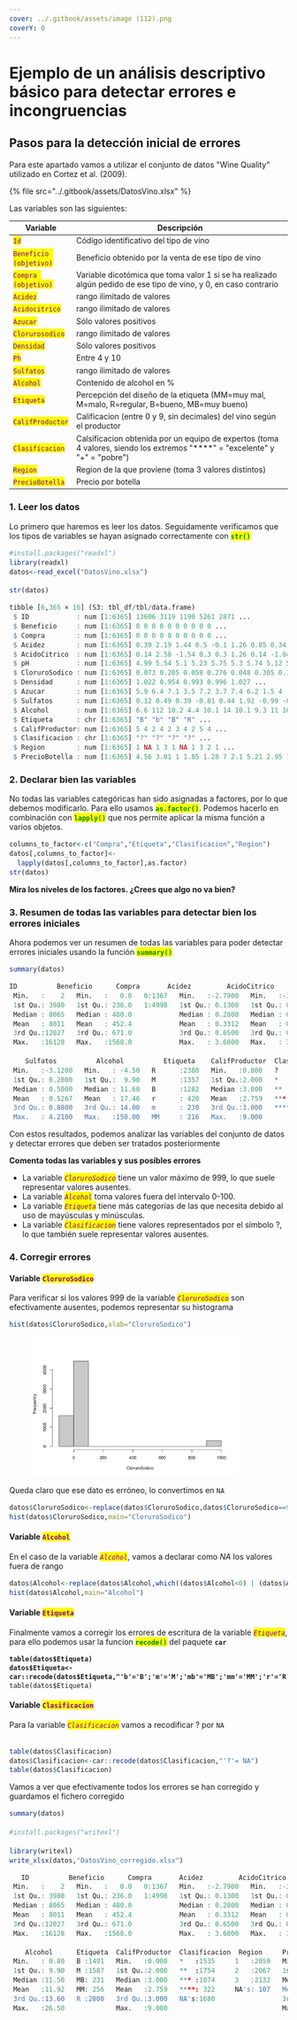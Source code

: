 ```yaml
---
cover: ../.gitbook/assets/image (112).png
coverY: 0
---
```


# Ejemplo de un análisis descriptivo básico para detectar errores e incongruencias

## Pasos para la detección inicial de errores

Para este apartado vamos a utilizar el conjunto de datos "Wine Quality" utilizado en Cortez et al. (2009).&#x20;

{% file src="../.gitbook/assets/DatosVino.xlsx" %}

Las variables son las siguientes:

<table><thead><tr><th>Variable</th><th width="448.65625">Descripción</th></tr></thead><tbody><tr><td><mark style="color:purple;"><code>Id</code></mark></td><td>Código identificativo del tipo de vino</td></tr><tr><td><mark style="color:purple;"><code>Beneficio (objetivo)</code></mark></td><td>Beneficio obtenido por la venta de ese tipo de vino</td></tr><tr><td><mark style="color:purple;"><code>Compra (objetivo)</code></mark></td><td>Variable dicotómica que toma valor 1 si se ha realizado algún pedido de ese tipo de vino, y 0, en caso contrario</td></tr><tr><td><mark style="color:purple;"><code>Acidez</code></mark></td><td>rango ilimitado de valores</td></tr><tr><td><mark style="color:purple;"><code>Acidocitrico</code></mark></td><td>rango ilimitado de valores</td></tr><tr><td><mark style="color:purple;"><code>Azucar</code></mark></td><td>Sólo valores positivos</td></tr><tr><td><mark style="color:purple;"><code>Clorurosodico</code></mark></td><td>rango ilimitado de valores</td></tr><tr><td><mark style="color:purple;"><code>Densidad</code></mark></td><td>Sólo valores positivos</td></tr><tr><td><mark style="color:purple;"><code>Ph</code></mark></td><td>Entre 4 y 10</td></tr><tr><td><mark style="color:purple;"><code>Sulfatos</code></mark></td><td>rango ilimitado de valores</td></tr><tr><td><mark style="color:purple;"><code>Alcohol</code></mark></td><td>Contenido de alcohol en % </td></tr><tr><td><mark style="color:purple;"><code>Etiqueta</code></mark></td><td>Percepción del diseño de la etiqueta (MM=muy mal, M=malo, R=regular, B=bueno, MB=muy bueno)</td></tr><tr><td><mark style="color:purple;"><code>CalifProductor</code></mark></td><td>Calificacion (entre 0 y 9, sin decimales) del vino según el productor</td></tr><tr><td><mark style="color:purple;"><code>Clasificacion</code></mark></td><td>Calsificacion obtenida por un equipo de expertos (toma 4 valores, siendo los extremos "****" = "excelente" y "+" = "pobre")</td></tr><tr><td><mark style="color:purple;"><code>Region</code></mark></td><td>Region de la que proviene (toma 3 valores distintos)</td></tr><tr><td><mark style="color:purple;"><code>PrecioBotella</code></mark></td><td>Precio por botella</td></tr></tbody></table>

### 1. Leer los datos

Lo primero que haremos es leer los datos. Seguidamente verificamos que los tipos de variables se hayan asignado correctamente con <mark style="color:green;">**`str()`**</mark>

```r
#install.packages("readxl")
library(readxl)
datos<-read_excel("DatosVino.xlsx")

str(datos)
```

```r
tibble [6,365 × 16] (S3: tbl_df/tbl/data.frame)
 $ ID            : num [1:6365] 13606 3119 1190 5261 2871 ...
 $ Beneficio     : num [1:6365] 0 0 0 0 0 0 0 0 0 0 ...
 $ Compra        : num [1:6365] 0 0 0 0 0 0 0 0 0 0 ...
 $ Acidez        : num [1:6365] 0.39 2.19 1.44 0.5 -0.1 1.26 0.85 0.34 0.46 -0.555 ...
 $ AcidoCitrico  : num [1:6365] 0.14 2.58 -1.54 0.3 0.3 1.26 0.14 -1.04 -0.74 0.27 ...
 $ pH            : num [1:6365] 4.99 5.54 5.1 5.23 5.75 5.3 5.74 5.12 5.37 4.96 ...
 $ CloruroSodico : num [1:6365] 0.073 0.205 0.058 0.276 0.048 0.305 0.169 -0.345 0.064 0.315 ...
 $ Densidad      : num [1:6365] 1.022 0.954 0.993 0.996 1.027 ...
 $ Azucar        : num [1:6365] 5.9 6.4 7.1 3.5 7.2 3.7 7.4 6.2 1.5 4 ...
 $ Sulfatos      : num [1:6365] 0.12 0.49 0.39 -0.81 0.44 1.92 -0.99 -0.26 1.91 NA ...
 $ Alcohol       : num [1:6365] 6.6 112 10.2 4.4 10.1 14 10.1 9.3 11 10 ...
 $ Etiqueta      : chr [1:6365] "B" "b" "B" "R" ...
 $ CalifProductor: num [1:6365] 5 4 2 4 2 3 4 2 5 4 ...
 $ Clasificacion : chr [1:6365] "?" "?" "?" "?" ...
 $ Region        : num [1:6365] 1 NA 1 3 1 NA 1 3 2 1 ...
 $ PrecioBotella : num [1:6365] 4.56 3.01 1 1.85 1.28 7 2.1 5.21 2.95 1 ...
```

### 2. Declarar bien las variables

No todas las variables categóricas han sido asignadas a factores, por lo que debemos modificarlo. Para ello usamos <mark style="color:green;">**`as.factor()`**</mark>. Podemos hacerlo en combinación con <mark style="color:green;">**`lapply()`**</mark> que nos permite aplicar la misma función a varios objetos.&#x20;

```r
columns_to_factor<-c("Compra","Etiqueta","Clasificacion","Region")
datos[,columns_to_factor]<-
  lapply(datos[,columns_to_factor],as.factor)
str(datos)
```

**Mira los niveles de los factores. ¿Crees que algo no va bien?**

### 3. Resumen de todas las variables para detectar bien los errores iniciales

Ahora podemos ver un resumen de todas las variables para poder detectar errores iniciales usando la función <mark style="color:green;">**`summary()`**</mark>

```r
summary(datos)
```

```r
ID          Beneficio      Compra       Acidez         AcidoCitrico           pH        CloruroSodico        Densidad          Azucar      
 Min.   :    2   Min.   :   0.0   0:1367   Min.   :-2.7900   Min.   :-3.2400   Min.   :4.800   Min.   : -1.171   Min.   :0.8881   Min.   : 0.000  
 1st Qu.: 3980   1st Qu.: 236.0   1:4998   1st Qu.: 0.1300   1st Qu.: 0.0200   1st Qu.:6.820   1st Qu.: -0.004   1st Qu.:0.9882   1st Qu.: 6.700  
 Median : 8065   Median : 480.0            Median : 0.2800   Median : 0.3100   Median :7.920   Median :  0.048   Median :0.9944   Median : 8.900  
 Mean   : 8011   Mean   : 452.4            Mean   : 0.3312   Mean   : 0.3144   Mean   :7.529   Mean   : 46.978   Mean   :0.9942   Mean   : 8.851  
 3rd Qu.:12027   3rd Qu.: 671.0            3rd Qu.: 0.6500   3rd Qu.: 0.5800   3rd Qu.:8.400   3rd Qu.:  0.224   3rd Qu.:1.0006   3rd Qu.:11.000  
 Max.   :16128   Max.   :1568.0            Max.   : 3.6800   Max.   : 3.8600   Max.   :9.300   Max.   :999.000   Max.   :1.0992   Max.   :21.000  
                                                                                                                                                  
    Sulfatos          Alcohol          Etiqueta    CalifProductor  Clasificacion  Region     PrecioBotella   
 Min.   :-3.1200   Min.   : -4.50   R      :2380   Min.   :0.000   ?   :1680     1   :2059   Min.   : 1.000  
 1st Qu.: 0.2800   1st Qu.:  9.90   M      :1357   1st Qu.:2.000   *   :1535     2   :2067   1st Qu.: 1.420  
 Median : 0.5000   Median : 11.60   B      :1282   Median :3.000   **  :1754     3   :2132   Median : 2.190  
 Mean   : 0.5267   Mean   : 17.46   r      : 420   Mean   :2.759   *** :1074     NA's: 107   Mean   : 2.611  
 3rd Qu.: 0.8800   3rd Qu.: 14.00   m      : 230   3rd Qu.:3.000   ****: 322                 3rd Qu.: 3.440  
 Max.   : 4.2100   Max.   :150.00   MM     : 216   Max.   :9.000                             Max.   :11.440  
```

Con estos resultados, podemos analizar las variables del conjunto de datos y detectar errores que deben ser tratados posteriormente

**Comenta todas las variables y sus posibles errores**

* La variable _<mark style="color:purple;">`CloruroSodico`</mark>_ tiene un valor máximo de 999, lo que suele representar valores ausentes.
* La variable _<mark style="color:purple;">`Alcohol`</mark>_ toma valores fuera del intervalo 0-100.
* La variable _<mark style="color:purple;">`Etiqueta`</mark>_ tiene más categorías de las que necesita debido al uso de mayúsculas y minúsculas.&#x20;
* La variable _<mark style="color:purple;">`Clasificacion`</mark>_ tiene valores representados por el símbolo ?, lo que también suele representar valores ausentes.&#x20;

### 4. Corregir errores

#### Variable <mark style="color:purple;">`CloruroSodico`</mark>

Para verificar si los valores 999 de la variable _<mark style="color:purple;">`CloruroSodico`</mark>_ son efectivamente ausentes, podemos representar su histograma

```r
hist(datos$CloruroSodico,xlab="CloruroSodico")
```



<figure><img src="../.gitbook/assets/image (91).png" alt="" width="375"><figcaption></figcaption></figure>

Queda claro que ese dato es erróneo, lo convertimos en `NA`

```r
datos$CloruroSodico<-replace(datos$CloruroSodico,datos$CloruroSodico==999,NA)
hist(datos$CloruroSodico,main="CloruroSodico")
```



#### Variable <mark style="color:purple;">`Alcohol`</mark>

En el caso de la variable _<mark style="color:purple;">`Alcohol`</mark>_, vamos a declarar como _NA_ los valores fuera de rango

```r
datos$Alcohol<-replace(datos$Alcohol,which((datos$Alcohol<0) | (datos$Alcohol>100)),NA)
hist(datos$Alcohol,main="Alcohol")
```



#### Variable <mark style="color:purple;">`Etiqueta`</mark>

Finalmente vamos a corregir los errores de escritura de la variable _<mark style="color:purple;">`Etiqueta`</mark>_, para ello podemos usar la funcion <mark style="color:green;">**`recode()`**</mark> del paquete **`car`**

<pre class="language-r"><code class="lang-r"><strong>table(datos$Etiqueta)
</strong><strong>datos$Etiqueta&#x3C;-car::recode(datos$Etiqueta,"'b'='B';'m'='M';'mb'='MB';'mm'='MM';'r'='R'")
</strong>table(datos$Etiqueta)
</code></pre>

#### Variable <mark style="color:purple;">`Clasificacion`</mark>

Para la variable _<mark style="color:purple;">`Clasificacion`</mark>_ vamos a recodificar ? por `NA` &#x20;

```r

table(datos$Clasificacion)
datos$Clasificacion<-car::recode(datos$Clasificacion,"'?'= NA")
table(datos$Clasificacion)
```

Vamos a ver que efectivamente todos los errores se han corregido y guardamos el fichero corregido

```r
summary(datos)

#install.packages("writexl")

library(writexl)
write_xlsx(datos,"DatosVino_corregido.xlsx")
```

```r
   ID          Beneficio      Compra       Acidez         AcidoCitrico           pH        CloruroSodico         Densidad          Azucar          Sulfatos      
 Min.   :    2   Min.   :   0.0   0:1367   Min.   :-2.7900   Min.   :-3.2400   Min.   :4.800   Min.   :-1.17100   Min.   :0.8881   Min.   : 0.000   Min.   :-3.1200  
 1st Qu.: 3980   1st Qu.: 236.0   1:4998   1st Qu.: 0.1300   1st Qu.: 0.0200   1st Qu.:6.820   1st Qu.:-0.03275   1st Qu.:0.9882   1st Qu.: 6.700   1st Qu.: 0.2800  
 Median : 8065   Median : 480.0            Median : 0.2800   Median : 0.3100   Median :7.920   Median : 0.04600   Median :0.9944   Median : 8.900   Median : 0.5000  
 Mean   : 8011   Mean   : 452.4            Mean   : 0.3312   Mean   : 0.3144   Mean   :7.529   Mean   : 0.05135   Mean   :0.9942   Mean   : 8.851   Mean   : 0.5267  
 3rd Qu.:12027   3rd Qu.: 671.0            3rd Qu.: 0.6500   3rd Qu.: 0.5800   3rd Qu.:8.400   3rd Qu.: 0.14675   3rd Qu.:1.0006   3rd Qu.:11.000   3rd Qu.: 0.8800  
 Max.   :16128   Max.   :1568.0            Max.   : 3.6800   Max.   : 3.8600   Max.   :9.300   Max.   : 1.35100   Max.   :1.0992   Max.   :21.000   Max.   : 4.2100  
                                                                                               NA's   :299                                          NA's   :604      
    Alcohol      Etiqueta  CalifProductor  Clasificacion  Region     PrecioBotella   
 Min.   : 0.80   B :1491   Min.   :0.000   *   :1535     1   :2059   Min.   : 1.000  
 1st Qu.: 9.90   M :1587   1st Qu.:2.000   **  :1754     2   :2067   1st Qu.: 1.420  
 Median :11.50   MB: 231   Median :3.000   *** :1074     3   :2132   Median : 2.190  
 Mean   :11.92   MM: 256   Mean   :2.759   ****: 322     NA's: 107   Mean   : 2.611  
 3rd Qu.:13.60   R :2800   3rd Qu.:3.000   NA's:1680                 3rd Qu.: 3.440  
 Max.   :26.50             Max.   :9.000                             Max.   :11.440  
```
